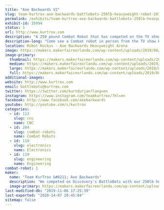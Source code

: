 ```yaml
---
title: "Axe Backwards V2"
slug: team-kurtrox-axe-backwards-battlebots-250lb-heavyweight-robot-2018
permalink: /exhibits/team-kurtrox-axe-backwards-battlebots-250lb-heavyweight-robot-2018/
exhibit-id: 35994
status: 1
url: http://www.kurtrox.com
description: "A 250 pound Combat Robot that has competed on the TV show Battlebots.  "
description-long: "Come see a Combat robot in person from the TV show Battlebots on Discovery and Science Channel. Axe Backwards had its first year competing on the show and still sports some of the authentic battle damage from the matches he had. Meet some of the team members, get autographs signed, and have your picture taken with the world famous Axe Backwards."
location: Robot Ruckus - Axe Backwards Heavyweight Arena
image: https://makers.makerfaireorlando.com/wp-content/uploads/2019/08/Axe-Backwards-Team-S2019-4-1024x683.jpg
image-primary:
  thumbnail: https://makers.makerfaireorlando.com/wp-content/uploads/2019/08/Axe-Backwards-Team-S2019-4-150x150.jpg
  medium: https://makers.makerfaireorlando.com/wp-content/uploads/2019/08/Axe-Backwards-Team-S2019-4-300x200.jpg
  large: https://makers.makerfaireorlando.com/wp-content/uploads/2019/08/Axe-Backwards-Team-S2019-4-1024x683.jpg
  full: https://makers.makerfaireorlando.com/wp-content/uploads/2019/08/Axe-Backwards-Team-S2019-4.jpg
additional-images:
website: http://www.kurtrox.com
email: battlebots@kurtrox.com
twitter: https://twitter.com/kurtdurjan?lang=en
instagram: https://www.instagram.com/teamkurtrox/?hl=en
facebook: http://www.facebook.com/axebackwards
youtube: http://youtube.com/c/kurtrox
categories:
  - id: 113
    slug: cnc
    name: CNC
  - id: 284
    slug: combat-robots
    name: Combat Robots
  - id: 118
    slug: electronics
    name: Electronics
  - id: 119
    slug: engineering
    name: Engineering
combat-robot: 1
maker:
  name: "Team KurTrox &#8211; Axe Backwards"
  description: "We competed on Discovery's BattleBots with our 250lb heavyweight Robot, Axe Backwards."
  image-primary: https://makers.makerfaireorlando.com/wp-content/uploads/2019/08/Axe-Backwards-Team-S2019-1-1024x683.jpg
last-modified-db: "2019-11-06 17:25:39"
last-exported: "2020-14-07 20:45:04"
sitemap: false
---
```

